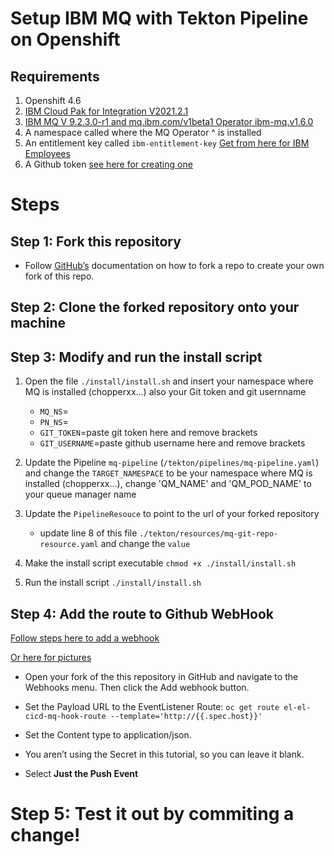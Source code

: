 # Setup IBM MQ with Tekton Pipeline on Openshift

## Requirements

1. Openshift 4.6
2. [IBM Cloud Pak for Integration V2021.2.1](https://www-01.ibm.com/common/ssi/cgi-bin/ssialias?infotype=AN&subtype=CA&htmlfid=897/ENUS220-168&appname=USN)
3. [IBM MQ V 9.2.3.0-r1 and mq.ibm.com/v1beta1 Operator ibm-mq.v1.6.0](https://www.ibm.com/support/knowledgecenter/SSFKSJ_9.2.0/com.ibm.mq.ctr.doc/ctr_api_v1beta1_QueueManager.htm)
4. A namespace called where the MQ Operator ^ is installed
5. An entitlement key called `ibm-entitlement-key` [Get from here for IBM Employees](https://myibm.ibm.com/products-services/containerlibrary)
6. A Github token [see here for creating one](https://docs.github.com/en/github/authenticating-to-github/creating-a-personal-access-token)


# Steps

## Step 1: Fork this repository 
- Follow [GitHub’s](https://docs.github.com/en/github/getting-started-with-github/fork-a-repo_) documentation on how to fork a repo to create your own fork of this repo.
## Step 2: Clone the forked repository onto your machine
## Step 3: Modify and run the install script 
1. Open the file `./install/install.sh` and insert your namespace where MQ is installed (chopperxx...) also your Git token and git usernname

    - `MQ_NS`= 
    - `PN_NS`= 
    - `GIT_TOKEN`=paste git token here and remove brackets
    - `GIT_USERNAME`=paste github username here and remove brackets
   
2. Update the Pipeline `mq-pipeline` (`/tekton/pipelines/mq-pipeline.yaml`) and change the `TARGET_NAMESPACE` to be your namespace where MQ is installed (chopperxx...), change 'QM_NAME' and 'QM_POD_NAME' to your queue manager name

3. Update the `PipelineResouce` to point to the url of your forked repository
    - update line 8 of this file `./tekton/resources/mq-git-repo-resource.yaml` and change the `value`
4. Make the install script executable `chmod +x ./install/install.sh`
5. Run the install script `./install/install.sh`

## Step 4: Add the route to Github WebHook

[Follow steps here to add a webhook](https://docs.github.com/en/developers/webhooks-and-events/creating-webhooks#payload-url)

[Or here for pictures](https://developer.ibm.com/tutorials/tekton-triggers-101/)

- Open your fork of the this repository in GitHub and navigate to the Webhooks menu. Then click the Add webhook button.

- Set the Payload URL to the EventListener Route: `oc get route el-el-cicd-mq-hook-route --template='http://{{.spec.host}}'`
- Set the Content type to application/json.
- You aren’t using the Secret in this tutorial, so you can leave it blank.
- Select **Just the Push Event**

# Step 5: Test it out by commiting a change!
